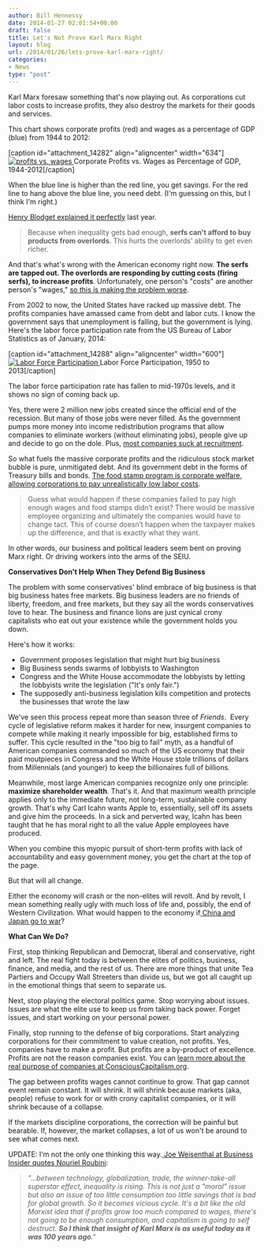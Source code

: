 ```yaml
---
author: Bill Hennessy
date: 2014-01-27 02:01:54+00:00
draft: false
title: Let's Not Prove Karl Marx Right
layout: blog
url: /2014/01/26/lets-prove-karl-marx-right/
categories:
- News
type: "post"
---
```


Karl Marx foresaw something that's now playing out. As corporations cut labor costs to increase profits, they also destroy the markets for their goods and services.

This chart shows corporate profits (red) and wages as a percentage of GDP (blue) from 1944 to 2012:

[caption id="attachment_14282" align="aligncenter" width="634"][![profits vs. wages](https://hennessysview.com/wp-content/uploads/2014/01/profits-wages.png)
](https://hennessysview.com/wp-content/uploads/2014/01/profits-wages.png) Corporate Profits vs. Wages as Percentage of GDP, 1944-2012[/caption]

When the blue line is higher than the red line, you get savings. For the red line to hang above the blue line, you need debt. (I'm guessing on this, but I think I'm right.)

[Henry Blodget explained it perfectly](https://www.businessinsider.com/inequality-in-america-2013-11-29) last year.


> Because when inequality gets bad enough, **serfs can't afford to buy products from overlords**. This hurts the overlords' ability to get even richer.

And that's what's wrong with the American economy right now. **The serfs are tapped out. The overlords are responding by cutting costs (firing serfs), to increase profits**. Unfortunately, one person's "costs" are another person's "wages," [so this is making the problem worse](https://www.businessinsider.com/companies-focus-on-value-not-profit-2013-3).


From 2002 to now, the United States have racked up massive debt. The profits companies have amassed came from debt and labor cuts. I know the government says that unemployment is falling, but the government is lying. Here's the labor force participation rate from the US Bureau of Labor Statistics as of January, 2014:

[caption id="attachment_14288" align="aligncenter" width="600"][![Labor Force Participation](https://hennessysview.com/wp-content/uploads/2014/01/latest_numbers_LNS11300000_1950_2013_all_period_M12_data.gif)
](https://hennessysview.com/wp-content/uploads/2014/01/latest_numbers_LNS11300000_1950_2013_all_period_M12_data.gif) Labor Force Participation, 1950 to 2013[/caption]

The labor force participation rate has fallen to mid-1970s levels, and it shows no sign of coming back up.

Yes, there were 2 million new jobs created since the official end of the recession. But many of those jobs were never filled. As the government pumps more money into income redistribution programs that allow companies to eliminate workers (without eliminating jobs), people give up and decide to go on the dole. Plus, [most companies suck at recruitment](https://www.forbes.com/sites/realspin/2013/05/31/there-are-4-million-u-s-job-openings-why-are-the-positions-unfilled/).

So what fuels the massive corporate profits and the ridiculous stock market bubble is pure, unmitigated debt. And its government debt in the forms of Treasury bills and bonds. [The food stamp program is corporate welfare, allowing corporations to pay unrealistically low labor costs](https://libertyblitzkrieg.com/2013/07/16/mcdonalds-math-you-cant-survive-working-for-us/).


> Guess what would happen if these companies failed to pay high enough wages and food stamps didn’t exist? There would be massive employee organizing and ultimately the companies would have to change tact. This of course doesn’t happen when the taxpayer makes up the difference, and that is exactly what they want.


In other words, our business and political leaders seem bent on proving Marx right. Or driving workers into the arms of the SEIU.

**Conservatives Don't Help When They Defend Big Business**

The problem with some conservatives' blind embrace of big business is that big business hates free markets. Big business leaders are no friends of liberty, freedom, and free markets, but they say all the words conservatives love to hear. The business and finance lions are just cynical crony capitalists who eat out your existence while the government holds you down.

Here's how it works:



  * Government proposes legislation that might hurt big business
  * Big Business sends swarms of lobbyists to Washington
  * Congress and the White House accommodate the lobbyists by letting the lobbyists write the legislation ("It's only fair.")
  * The supposedly anti-business legislation kills competition and protects the businesses that wrote the law

We've seen this process repeat more than season three of _Friends_.  Every cycle of legislative reform makes it harder for new, insurgent companies to compete while making it nearly impossible for big, established firms to suffer. This cycle resulted in the "too big to fail" myth, as a handful of American companies commanded so much of the US economy that their paid moutpieces in Congress and the White House stole trillions of dollars from Millennials (and younger) to keep the billionaires full of billions.

Meanwhile, most large American companies recognize only one principle: **maximize shareholder wealth**. That's it. And that maximum wealth principle applies only to the immediate future, not long-term, sustainable company growth. That's why Carl Icahn wants Apple to, essentially, sell off its assets and give him the proceeds. In a sick and perverted way, Icahn has been taught that he has moral right to all the value Apple employees have produced.

When you combine this myopic pursuit of short-term profits with lack of accountability and easy government money, you get the chart at the top of the page.

But that will all change.

Either the economy will crash or the non-elites will revolt. And by revolt, I mean something really ugly with much loss of life and, possibly, the end of Western Civilization. What would happen to the economy if[ China and Japan go to war](https://www.zerohedge.com/news/2014-01-26/after-davos-china-japan-cold-war-situation-getting-worse)?

**What Can We Do?**

First, stop thinking Republican and Democrat, liberal and conservative, right and left. The real fight today is between the elites of politics, business, finance, and media, and the rest of us. There are more things that unite Tea Partiers and Occupy Wall Streeters than divide us, but we got all caught up in the emotional things that seem to separate us.

Next, stop playing the electoral politics game. Stop worrying about issues. Issues are what the elite use to keep us from taking back power. Forget issues, and start working on your personal power.

Finally, stop running to the defense of big corporations. Start analyzing corporations for their commitment to value creation, not profits. Yes, companies have to make a profit. But profits are a by-product of excellence. Profits are not the reason companies exist. You can [learn more about the real purpose of companies at ConsciousCapitalism.org](https://www.consciouscapitalism.org/aboutus).

The gap between profits wages cannot continue to grow. That gap cannot event remain constant. It will shrink. It will shrink because markets (aka, people) refuse to work for or with crony capitalist companies, or it will shrink because of a collapse.

If the markets discipline corporations, the correction will be painful but bearable. If, however, the market collapses, a lot of us won't be around to see what comes next.

UPDATE: I'm not the only one thinking this way.[ Joe Weisenthal at Business Insider quotes Nouriel Roubini](https://www.businessinsider.com/rich-tech-fears-2014-1):


> _"...between technology, globalization, trade, the winner-take-all superstar effect, inequality is rising. This is not just a "moral" issue but also an issue of too little consumption too little savings that is bad for global growth. So it becomes vicious cycle. It's a bit like the old Marxist idea that if profits grow too much compared to wages, there's not going to be enough consumption, and capitalism is going to self destruct. **So I think that insight of Karl Marx is as useful today as it was 100 years ago**."_

